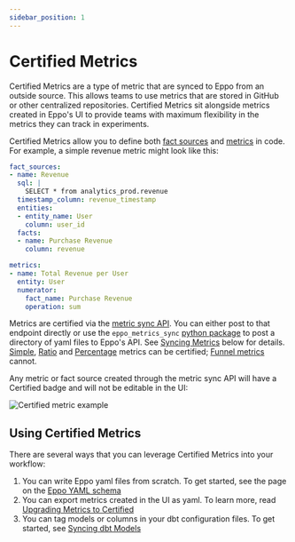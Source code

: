 ```yaml
---
sidebar_position: 1
---
```


# Certified Metrics

Certified Metrics are a type of metric that are synced to Eppo from an outside source. This allows teams to use metrics that are stored in GitHub or other centralized repositories. Certified Metrics sit alongside metrics created in Eppo's UI to provide teams with maximum flexibility in the metrics they can track in experiments.

Certified Metrics allow you to define both [fact sources](/data-management/definitions/fact-sql) and [metrics](/data-management/metrics/) in code. For example, a simple revenue metric might look like this:

```yaml
fact_sources:
- name: Revenue
  sql: |
    SELECT * from analytics_prod.revenue
  timestamp_column: revenue_timestamp
  entities:
  - entity_name: User
    column: user_id
  facts:
  - name: Purchase Revenue
    column: revenue

metrics:
- name: Total Revenue per User
  entity: User 
  numerator:
    fact_name: Purchase Revenue
    operation: sum
```

Metrics are certified via the [metric sync API](https://eppo.cloud/api/docs#/Metrics%20Sync/syncMetrics). You can either post to that endpoint directly or use the `eppo_metrics_sync` [python package](https://github.com/Eppo-exp/eppo-metrics-sync) to post a directory of yaml files to Eppo's API. See [Syncing Metrics](#syncing-metrics) below for details. [Simple](/data-management/metrics/simple-metric/), [Ratio](/data-management/metrics/ratio-metric/) and [Percentage](/data-management/metrics/percentile-metric/) metrics can be certified; [Funnel metrics](/data-management/metrics/funnel-metric/) cannot.

Any metric or fact source created through the metric sync API will have a Certified badge and will not be editable in the UI:

![Certified metric example](/img/metrics/certified-metrics-1.png)

## Using Certified Metrics

There are several ways that you can leverage Certified Metrics into your workflow:

1. You can write Eppo yaml files from scratch. To get started, see the page on the [Eppo YAML schema](/data-management/certified-metrics/eppo-schema)
2. You can export metrics created in the UI as yaml. To learn more, read [Upgrading Metrics to Certified](/data-management/certified-metrics/upgrading-metrics)
3. You can tag models or columns in your dbt configuration files. To get started, see [Syncing dbt Models](/data-management/certified-metrics/dbt-models)

